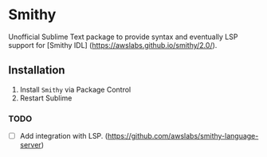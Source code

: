 # Smithy
Unofficial Sublime Text package to provide syntax and eventually LSP support for [Smithy IDL] (https://awslabs.github.io/smithy/2.0/).

## Installation
1. Install `Smithy` via Package Control
2. Restart Sublime

### TODO
- [ ] Add integration with LSP. (https://github.com/awslabs/smithy-language-server)

